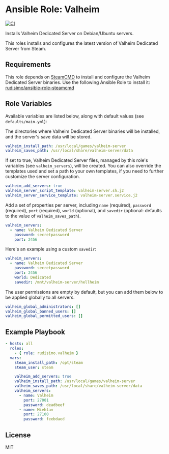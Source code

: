 # Ansible Role: Valheim

[![CI](https://github.com/rudisimo/ansible-role-valheim/actions/workflows/ci.yml/badge.svg)](https://github.com/rudisimo/ansible-role-valheim/actions/workflows/ci.yml)

Installs Valheim Dedicated Server on Debian/Ubuntu servers.

This roles installs and configures the latest version of Valheim Dedicated Server from Steam.

## Requirements

This role depends on [SteamCMD](https://developer.valvesoftware.com/wiki/SteamCMD) to install and configure the Valheim Dedicated Server binaries. Use the following Ansible Role to install it: [rudisimo/ansible-role-steamcmd](https://github.com/rudisimo/ansible-role-steamcmd)

## Role Variables

Available variables are listed below, along with default values (see `defaults/main.yml`):

The directories where Valheim Dedicated Server binaries will be installed, and the server's save data will be stored.

```yaml
valheim_install_path: /usr/local/games/valheim-server
valheim_saves_path: /usr/local/share/valheim-server/data
```

If set to true, Valheim Dedicated Server files, managed by this role's variables (see `valheim_servers`), will be created. You can also override the templates used and set a path to your own templates, if you need to further customize the server configuration.

```yaml
valheim_add_servers: true
valheim_server_script_template: valheim-server.sh.j2
valheim_server_service_template: valheim-server.service.j2
```

Add a set of properties per server, including `name` (required), `password` (required), `port` (required), `world` (optional), and `savedir` (optional: defaults to the value of `valheim_saves_path`).

```yaml
valheim_servers:
  - name: Valheim Dedicated Server
    password: secretpassword
    port: 2456
```

Here's an example using a custom `savedir`:

```yaml
valheim_servers:
  - name: Valheim Dedicated Server
    password: secretpassword
    port: 2456
    world: Dedicated
    savedir: /mnt/valheim-server/hellheim
```

The user permissions are empty by default, but you can add them below to be applied globally to all servers.

```yaml
valheim_global_administrators: []
valheim_global_banned_users: []
valheim_global_permitted_users: []
```

## Example Playbook

```yaml
- hosts: all
  roles:
    - { role: rudisimo.valheim }
  vars:
    steam_install_path: /opt/steam
    steam_user: steam

    valheim_add_servers: true
    valheim_install_path: /usr/local/games/valheim-server
    valheim_saves_path: /usr/local/share/valheim-server/data
    valheim_servers:
      - name: Valheim
        port: 27001
        password: deadbeef
      - name: Miehlav
        port: 27100
        password: feebdaed
```

## License

MIT
